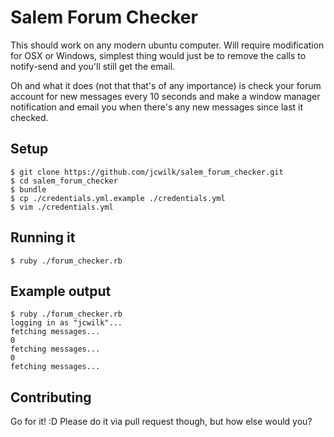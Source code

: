 Salem Forum Checker
============

This should work on any modern ubuntu computer. Will require modification for OSX or Windows, simplest thing would just be to remove the calls to notify-send and you'll still get the email.

Oh and what it does (not that that's of any importance) is check your forum account for new messages every 10 seconds and make a window manager notification and email you when there's any new messages since last it checked.

Setup
-----------
```
$ git clone https://github.com/jcwilk/salem_forum_checker.git
$ cd salem_forum_checker
$ bundle
$ cp ./credentials.yml.example ./credentials.yml
$ vim ./credentials.yml
```

Running it
-----------
```
$ ruby ./forum_checker.rb
```

Example output
-----------
```
$ ruby ./forum_checker.rb
logging in as "jcwilk"...
fetching messages...
0
fetching messages...
0
fetching messages...
```

Contributing
-----------
Go for it! :D Please do it via pull request though, but how else would you?
